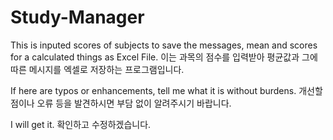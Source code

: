 # Study-Manager

This is inputed scores of subjects to save the messages, mean and scores for a calculated things as Excel File.
이는 과목의 점수를 입력받아 평균값과 그에 따른 메시지를 엑셀로 저장하는 프로그램입니다.

If here are typos or enhancements, tell me what it is without burdens.
개선할 점이나 오류 등을 발견하시면 부담 없이 알려주시기 바랍니다.

I will get it.
확인하고 수정하겠습니다.
